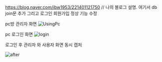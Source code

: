 https://blog.naver.com/ibw1953/221401121750  // 나의 블로그  설명. 여기서 db join문 추가 그리고 로그인 회원가입 정상 기능 수정 

pc방 관리자 화면
![UsingPc](https://user-images.githubusercontent.com/37106871/147382241-1ab496e9-10d6-4663-92ac-730b252833af.PNG)

pc 로그인 화면
![login](https://user-images.githubusercontent.com/37106871/147382256-0d6ae10b-a398-43cb-bfda-9591d42fd134.PNG)

로그인 후 관리자 와 사용자 화면 동시 캡처

![after](https://user-images.githubusercontent.com/37106871/147382260-c9404ac8-e46a-4e32-8b4a-82a9ab2a53d6.PNG)

